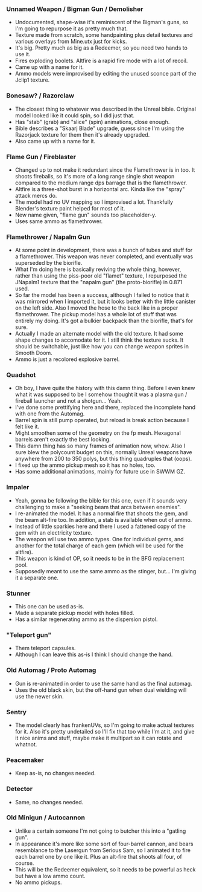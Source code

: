 ### Unnamed Weapon / Bigman Gun / Demolisher

 - Undocumented, shape-wise it's reminiscent of the Bigman's guns, so I'm
   going to repurpose it as pretty much that.
 - Texture made from scratch, some handpainting plus detail textures and
   various overlays from Mine.utx just for kicks.
 - It's big. Pretty much as big as a Redeemer, so you need two hands to use it.
 - Fires exploding boolets. Altfire is a rapid fire mode with a lot of recoil.
 - Came up with a name for it.
 - Ammo models were improvised by editing the unused sconce part of the Jclip1
   texture.

### Bonesaw? / Razorclaw

 - The closest thing to whatever was described in the Unreal bible. Original
   model looked like it could spin, so I did just that.
 - Has "stab" (grab) and "slice" (spin) animations, close enough.
 - Bible describes a "Skaarj Blade" upgrade, guess since I'm using the
   Razorjack texture for them then it's already upgraded.
 - Also came up with a name for it.

### Flame Gun / Fireblaster

 - Changed up to not make it redundant since the Flamethrower is in too. It
   shoots fireballs, so it's more of a long range single shot weapon compared
   to the medium range dps barrage that is the flamethrower.
 - Altfire is a three-shot burst in a horizontal arc. Kinda like the "spray"
   attack mercs do.
 - The model had no UV mapping so I improvised a lot. Thankfully Blender's
   texture paint helped for most of it.
 - New name given, "flame gun" sounds too placeholder-y.
 - Uses same ammo as flamethrower.

### Flamethrower / Napalm Gun

 - At some point in development, there was a bunch of tubes and stuff for a
   flamethrower. This weapon was never completed, and eventually was
   superseded by the biorifle.
 - What I'm doing here is basically reviving the whole thing, however, rather
   than using the piss-poor old "flamet" texture, I repurposed the JNapalm1
   texture that the "napalm gun" (the proto-biorifle) in 0.871 used.
 - So far the model has been a success, although I failed to notice that it was
   mirrored when I imported it, but it looks better with the little canister on
   the left side. Also I moved the hose to the back like in a proper
   flamethrower. The pickup model has a whole lot of stuff that was entirely my
   doing. It's got a bulkier backpack than the biorifle, that's for sure.
 - Actually I made an alternate model with the old texture. It had some shape
   changes to accomodate for it. I still think the texture sucks. It should be
   switchable, just like how you can change weapon sprites in Smooth Doom.
 - Ammo is just a recolored explosive barrel.

### Quadshot

 - Oh boy, I have quite the history with this damn thing. Before I even knew
   what it was supposed to be I somehow thought it was a plasma gun / fireball
   launcher and not a shotgun... Yeah.
 - I've done some prettifying here and there, replaced the incomplete hand with
   one from the Automag.
 - Barrel spin is still pump operated, but reload is break action because I
   felt like it.
 - Might smoothen some of the geometry on the fp mesh. Hexagonal barrels aren't
   exactly the best looking.
 - This damn thing has so many frames of animation now, whew. Also I sure blew
   the polycount budget on this, normally Unreal weapons have anywhere from
   200 to 350 polys, but this thing quadruples that (oops).
 - I fixed up the ammo pickup mesh so it has no holes, too.
 - Has some additional animations, mainly for future use in SWWM GZ.

### Impaler

 - Yeah, gonna be following the bible for this one, even if it sounds
   very challenging to make a "seeking beam that arcs between enemies".
 - I re-animated the model. It has a normal fire that shoots the gem, and the
   beam alt-fire too. In addition, a stab is available when out of ammo.
 - Instead of little sparkies here and there I used a fattened copy of the gem
   with an electricity texture.
 - The weapon will use two ammo types. One for individual gems, and another for
   the total charge of each gem (which will be used for the altfire).
 - This weapon is kind of OP, so it needs to be in the BFG replacement pool.
 - Supposedly meant to use the same ammo as the stinger, but... I'm giving it
   a separate one.

### Stunner

 - This one can be used as-is.
 - Made a separate pickup model with holes filled.
 - Has a similar regenerating ammo as the dispersion pistol.

### "Teleport gun"

 - Them teleport capsules.
 - Although I can leave this as-is I think I should change the hand.

### Old Automag / Proto Automag

 - Gun is re-animated in order to use the same hand as the final automag.
 - Uses the old black skin, but the off-hand gun when dual wielding will use
   the newer skin.

### Sentry

 - The model clearly has frankenUVs, so I'm going to make actual textures for
   it. Also it's pretty undetailed so I'll fix that too while I'm at it, and
   give it nice anims and stuff, maybe make it multipart so it can rotate
   and whatnot.

### Peacemaker

 - Keep as-is, no changes needed.

### Detector

 - Same, no changes needed.

### Old Minigun / Autocannon

 - Unlike a certain someone I'm not going to butcher this into a "gatling gun".
 - In appearance it's more like some sort of four-barrel cannon, and bears
   resemblance to the Lasergun from Serious Sam, so I animated it to fire each
   barrel one by one like it. Plus an alt-fire that shoots all four, of course.
 - This will be the Redeemer equivalent, so it needs to be powerful as heck but
   have a low ammo count.
 - No ammo pickups.
